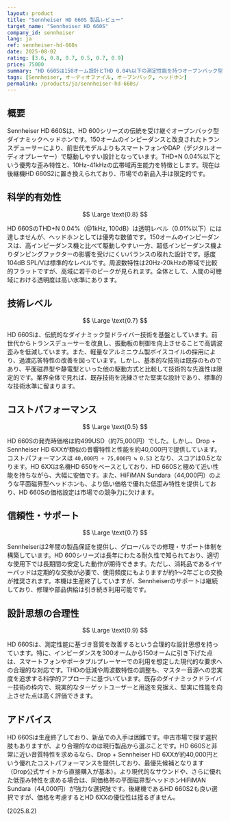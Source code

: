 ```yaml
---
layout: product
title: "Sennheiser HD 660S 製品レビュー"
target_name: "Sennheiser HD 660S"
company_id: sennheiser
lang: ja
ref: sennheiser-hd-660s
date: 2025-08-02
rating: [3.6, 0.8, 0.7, 0.5, 0.7, 0.9]
price: 75000
summary: "HD 660Sは150オーム設計とTHD 0.04%以下の測定性能を持つオープンバック型ヘッドホンです。しかし、Drop HD 6XX等の競合製品が類似の性能をより低価格で提供しており、コストパフォーマンス面での優位性は限定的です。"
tags: [Sennheiser, オーディオファイル, オープンバック, ヘッドホン]
permalink: /products/ja/sennheiser-hd-660s/
---
```

## 概要

Sennheiser HD 660Sは、HD 600シリーズの伝統を受け継ぐオープンバック型ダイナミックヘッドホンです。150オームのインピーダンスと改良されたトランスデューサーにより、前世代モデルよりもスマートフォンやDAP（デジタルオーディオプレーヤー）で駆動しやすい設計となっています。THD+N 0.04%以下という優秀な歪み特性と、10Hz-41kHzの広帯域再生能力を特徴とします。現在は後継機HD 660S2に置き換えられており、市場での新品入手は限定的です。

## 科学的有効性

$$ \Large \text{0.8} $$

HD 660SのTHD+N 0.04%（@1kHz, 100dB）は透明レベル（0.01%以下）には達しませんが、ヘッドホンとしては優秀な数値です。150オームのインピーダンスは、高インピーダンス機と比べて駆動しやすい一方、超低インピーダンス機よりダンピングファクターの影響を受けにくいバランスの取れた設計です。感度104dB SPL/Vは標準的なレベルです。周波数特性は20Hz-20kHzの帯域で比較的フラットですが、高域に若干のピークが見られます。全体として、人間の可聴域における透明度は高い水準にあります。

## 技術レベル

$$ \Large \text{0.7} $$

HD 660Sは、伝統的なダイナミック型ドライバー技術を基盤としています。前世代からトランスデューサーを改良し、振動板の制御を向上させることで高調波歪みを低減しています。また、軽量なアルミニウム製ボイスコイルの採用により、過渡応答特性の改善を図っています。しかし、基本的な技術は既存のものであり、平面磁界型や静電型といった他の駆動方式と比較して技術的な先進性は限定的です。業界全体で見れば、既存技術を洗練させた堅実な設計であり、標準的な技術水準に留まります。

## コストパフォーマンス

$$ \Large \text{0.5} $$

HD 660Sの発売時価格は約499USD（約75,000円）でした。しかし、Drop + Sennheiser HD 6XXが類似の音響特性と性能を約40,000円で提供しています。コストパフォーマンスは `40,000円 ÷ 75,000円 ≒ 0.53` となり、スコアは0.5となります。HD 6XXは名機HD 650をベースとしており、HD 660Sと極めて近い性能を持ちながら、大幅に安価です。また、HiFiMAN Sundara（44,000円）のような平面磁界型ヘッドホンも、より低い価格で優れた低歪み特性を提供しており、HD 660Sの価格設定は市場での競争力に欠けます。

## 信頼性・サポート

$$ \Large \text{0.7} $$

Sennheiserは2年間の製品保証を提供し、グローバルでの修理・サポート体制を構築しています。HD 600シリーズは長年にわたる耐久性で知られており、適切な使用下では長期間の安定した動作が期待できます。ただし、消耗品であるイヤーパッドは定期的な交換が必要で、使用頻度にもよりますが約1〜2年ごとの交換が推奨されます。本機は生産終了していますが、Sennheiserのサポートは継続しており、修理や部品供給は引き続き利用可能です。

## 設計思想の合理性

$$ \Large \text{0.9} $$

HD 660Sは、測定性能に基づき音質を改善するという合理的な設計思想を持っています。特に、インピーダンスを300オームから150オームに引き下げた点は、スマートフォンやポータブルプレーヤーでの利用を想定した現代的な要求への合理的な対応です。THDの低減や周波数特性の調整も、マスター音源への忠実度を追求する科学的アプローチに基づいています。既存のダイナミックドライバー技術の枠内で、現実的なターゲットユーザーと用途を見据え、堅実に性能を向上させた点は高く評価できます。

## アドバイス

HD 660Sは生産終了しており、新品での入手は困難です。中古市場で探す選択肢もありますが、より合理的なのは現行製品から選ぶことです。HD 660Sと非常に近い音質特性を求めるなら、Drop + Sennheiser HD 6XXが約40,000円という優れたコストパフォーマンスを提供しており、最優先候補となります（Drop公式サイトから直接購入が基本）。より現代的なサウンドや、さらに優れた低歪み特性を求める場合は、同価格帯の平面磁界型ヘッドホンHiFiMAN Sundara（44,000円）が強力な選択肢です。後継機であるHD 660S2も良い選択ですが、価格を考慮するとHD 6XXの優位性は揺るぎません。

(2025.8.2)
